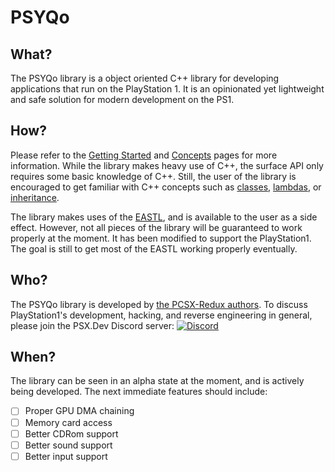 # PSYQo

## What?
The PSYQo library is a object oriented C++ library for developing applications that run on the PlayStation 1. It is an opinionated yet lightweight and safe solution for modern development on the PS1.

## How?
Please refer to the [Getting Started](GETTING_STARTED.md) and [Concepts](CONCEPTS.md) pages for more information. While the library makes heavy use of C++, the surface API only requires some basic knowledge of C++. Still, the user of the library is encouraged to get familiar with C++ concepts such as [classes](https://cplusplus.com/doc/tutorial/classes/), [lambdas](https://en.cppreference.com/w/cpp/language/lambda), or [inheritance](https://cplusplus.com/doc/tutorial/inheritance/).

The library makes uses of the [EASTL](https://github.com/electronicarts/EASTL), and is available to the user as a side effect. However, not all pieces of the library will be guaranteed to work properly at the moment. It has been modified to support the PlayStation1. The goal is still to get most of the EASTL working properly eventually.

## Who?
The PSYQo library is developed by [the PCSX-Redux authors](https://pcsx-redux.consoledev.net/).
To discuss PlayStation1's development, hacking, and reverse engineering in general, please join the PSX.Dev Discord server: [![Discord](https://img.shields.io/discord/642647820683444236)](https://discord.gg/QByKPpH)

## When?
The library can be seen in an alpha state at the moment, and is actively being developed. The next immediate features should include:

- [ ] Proper GPU DMA chaining
- [ ] Memory card access
- [ ] Better CDRom support
- [ ] Better sound support
- [ ] Better input support
